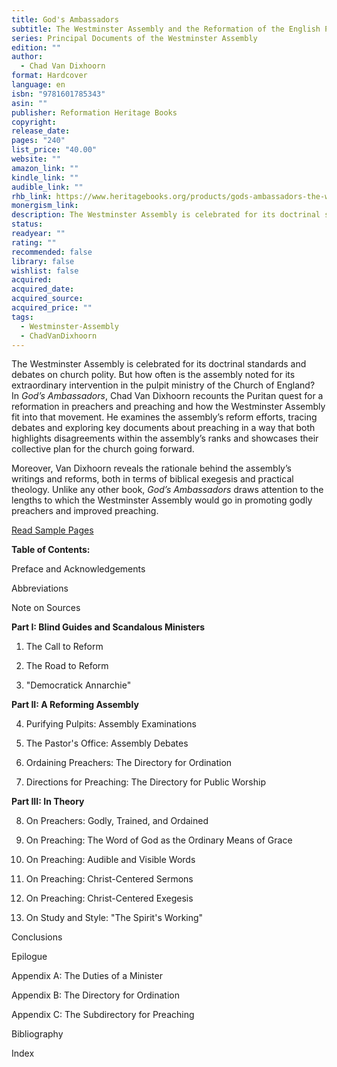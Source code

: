 ```yaml
---
title: God's Ambassadors
subtitle: The Westminster Assembly and the Reformation of the English Pulpit, 1643-1653
series: Principal Documents of the Westminster Assembly
edition: ""
author:
  - Chad Van Dixhoorn
format: Hardcover
language: en
isbn: "9781601785343"
asin: ""
publisher: Reformation Heritage Books
copyright: 
release_date: 
pages: "240"
list_price: "40.00"
website: ""
amazon_link: ""
kindle_link: ""
audible_link: ""
rhb_link: https://www.heritagebooks.org/products/gods-ambassadors-the-westminster-assembly-and-the-reformation-of-the-english-pulpit-1643-1653-van-dixhoorn.html
monergism_link: 
description: The Westminster Assembly is celebrated for its doctrinal standards and debates on church polity. But how often is the assembly noted for its extraordinary intervention in the pulpit ministry of the Church of England? In God’s Ambassadors, Chad Van Dixhoorn recounts the Puritan quest for a reformation in preachers and preaching and how the Westminster Assembly fit into that movement. He examines the assembly’s reform efforts, tracing debates and exploring key documents about preaching in a way that both highlights disagreements within the assembly’s ranks and showcases their collective plan for the church going forward.
status: 
readyear: ""
rating: ""
recommended: false
library: false
wishlist: false
acquired: 
acquired_date: 
acquired_source: 
acquired_price: ""
tags:
  - Westminster-Assembly
  - ChadVanDixhoorn
---
```

The Westminster Assembly is celebrated for its doctrinal standards and debates on church polity. But how often is the assembly noted for its extraordinary intervention in the pulpit ministry of the Church of England? In _God’s Ambassadors_, Chad Van Dixhoorn recounts the Puritan quest for a reformation in preachers and preaching and how the Westminster Assembly fit into that movement. He examines the assembly’s reform efforts, tracing debates and exploring key documents about preaching in a way that both highlights disagreements within the assembly’s ranks and showcases their collective plan for the church going forward.

Moreover, Van Dixhoorn reveals the rationale behind the assembly’s writings and reforms, both in terms of biblical exegesis and practical theology. Unlike any other book, _God’s Ambassadors_ draws attention to the lengths to which the Westminster Assembly would go in promoting godly preachers and improved preaching.  

[Read Sample Pages](https://store-cb550.mybigcommerce.com/content/vandambassador.pdf)

**Table of Contents:**

Preface and Acknowledgements

Abbreviations

Note on Sources

**Part I: Blind Guides and Scandalous Ministers**

1. The Call to Reform

2. The Road to Reform

3. "Democratick Annarchie"

**Part II: A Reforming Assembly**

4. Purifying Pulpits: Assembly Examinations

5. The Pastor's Office: Assembly Debates

6. Ordaining Preachers: The Directory for Ordination

7. Directions for Preaching: The Directory for Public Worship

**Part III: In Theory**

8. On Preachers: Godly, Trained, and Ordained

9. On Preaching: The Word of God as the Ordinary Means of Grace

10. On Preaching: Audible and Visible Words

11. On Preaching: Christ-Centered Sermons

12. On Preaching: Christ-Centered Exegesis

13. On Study and Style: "The Spirit's Working"

Conclusions

Epilogue

Appendix A: The Duties of a Minister

Appendix B: The Directory for Ordination

Appendix C: The Subdirectory for Preaching

Bibliography

Index